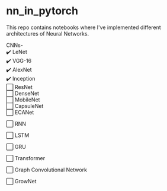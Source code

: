 # nn_in_pytorch 
This repo contains notebooks where I've implemented different architectures of Neural Networks.

CNNs- \
  :heavy_check_mark: LeNet \
  :heavy_check_mark: VGG-16 \
  :heavy_check_mark: AlexNet \
  :heavy_check_mark: Inception \
  :white_large_square: ResNet  \
  :white_large_square: DenseNet \
  :white_large_square: MobileNet \
  :white_large_square: CapsuleNet \
  :white_large_square: ECANet

 :white_large_square: RNN
 
 :white_large_square: LSTM
 
 :white_large_square: GRU

 :white_large_square: Transformer 

 :white_large_square: Graph Convolutional Network 

 :white_large_square: GrowNet
